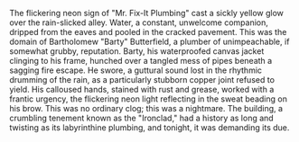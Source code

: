 The flickering neon sign of "Mr. Fix-It Plumbing" cast a sickly yellow glow over the rain-slicked alley.  Water, a constant, unwelcome companion, dripped from the eaves and pooled in the cracked pavement.  This was the domain of Bartholomew "Barty" Butterfield, a plumber of unimpeachable, if somewhat grubby, reputation.  Barty, his waterproofed canvas jacket clinging to his frame, hunched over a tangled mess of pipes beneath a sagging fire escape.  He swore, a guttural sound lost in the rhythmic drumming of the rain, as a particularly stubborn copper joint refused to yield.  His calloused hands, stained with rust and grease, worked with a frantic urgency, the flickering neon light reflecting in the sweat beading on his brow.  This was no ordinary clog; this was a nightmare.  The building, a crumbling tenement known as the "Ironclad," had a history as long and twisting as its labyrinthine plumbing, and tonight, it was demanding its due.
